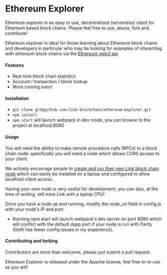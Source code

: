 # Ethereum Explorer

Ethereum explorer is an easy to use, decentralised (serverless) client for Ethereum based
block chains. Please feel free to use, abuse, fork and contribute!

Ethereum explorer is ideal for those learning about Ethereum block chains and developers
in particular who may be looking for examples of interacting with ethereum block chains via
the [Ethereum web3 api](https://github.com/ethereum/wiki/wiki/JavaScript-API).

#### Features

- Real time block chain statistics
- Account / transaction / block lookup
- More coming soon!

#### Installation

- `git clone git@github.com:link-blockchain/ethereum-explorer.git`
- `npm install`
- `npm start` will launch webpack in dev mode, you can browse to the project at localhost:8080

#### Usage

You will need the ability to make remote procedure calls (RPCs) to a block chain node: specifically you will
need a node which allows CORS access to your client.

We actively encourage people to [create and run their own Link block chain node](http://docs.link-blockchain.org/en/latest/configuration.html) which
can easily be installed on a laptop and configured to allow localhost client access.

Having your own node is very useful for development; you can also, at the time of writing, still mine Link with a laptop CPU!

Once you have a node up and running, modify the node_uri field in config.js with your node's IP and port.

- Running npm start will launch webpack's dev server on port 8080 which will conflict with the
default dapp port if your node is run with Parity (Geth has fewer config issues in my experience).

#### Contributing and forking

Contributors are more than welcome, please just submit a pull request.

Ethereum Explorer is released under the Apache license, feel free to re-use as you will!
